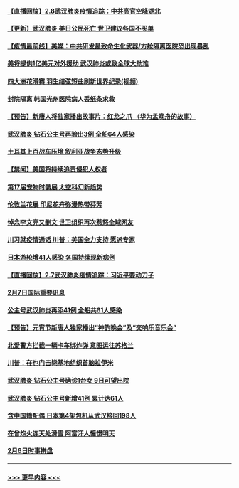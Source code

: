 #### [【直播回放】2.8武汉肺炎疫情追踪：中共高官空降湖北](../pages/prog202/a102772618.md?t=02082344) 
#### [【更新】武汉肺炎 美日公民死亡 世卫建议各国不买单](../pages/prog202/a102770740.md?t=02082344) 
#### [【疫情最前线】美媒：中共研发最致命生化武器/方舱隔离医院恐出现暴乱](../pages/prog202/a102772439.md?t=02082344) 
#### [美将提供1亿美元对外援助 武汉肺炎或致全球大劫难](../pages/prog202/a102772361.md?t=02082344) 
#### [四大洲花滑赛 羽生结弦短曲刷新世界纪录(视频)](../pages/prog202/a102772341.md?t=02082344) 
#### [封院隔离 韩国光州医院病人丢纸条求救](../pages/prog202/a102772282.md?t=02082344) 
#### [【预告】新唐人将独家播出故事片：红龙之爪 （华为孟晚舟的故事）](../pages/prog202/a102767728.md?t=02082344) 
#### [武汉肺炎 钻石公主号再验出3例 全船64人感染](../pages/prog202/a102771726.md?t=02082344) 
#### [土耳其上百战车压境 叙利亚战争态势升级](../pages/prog202/a102772132.md?t=02082344) 
#### [【禁闻】美国将持续追责侵犯人权者](../pages/prog202/a102772042.md?t=02082344) 
#### [第17届宠物时装展 太空科幻新趋势](../pages/prog202/a102772033.md?t=02082344) 
#### [伦敦兰花展 印尼花卉弥漫热带芬芳](../pages/prog202/a102772026.md?t=02082344) 
#### [悼念李文亮又删文 世卫组织再次惹怒全球网友](../pages/prog202/a102771968.md?t=02082344) 
#### [川习就疫情通话 川普：美国全力支持 愿派专家](../pages/prog202/a102771930.md?t=02082344) 
#### [日本游轮增41人感染 各国持续现新病例](../pages/prog202/a102771912.md?t=02082344) 
#### [【直播回放】2.7武汉肺炎疫情追踪：习近平要动刀子](../pages/prog202/a102771649.md?t=02082344) 
#### [2月7日国际重要讯息](../pages/prog202/a102771747.md?t=02082344) 
#### [公主号武汉肺炎再添41例 全船共61人感染](../pages/prog202/a102771703.md?t=02082344) 
#### [【预告】元宵节新唐人独家播出“神韵晚会”及“交响乐音乐会”](../pages/prog202/a102767674.md?t=02082344) 
#### [北爱警方拦截一辆卡车绑炸弹 意图运往苏格兰](../pages/prog202/a102771609.md?t=02082344) 
#### [川普：在也门击毙基地组织首脑拉伊米](../pages/prog202/a102771528.md?t=02082344) 
#### [武汉肺炎 钻石公主号确诊1台女 9日可望出院](../pages/prog202/a102771518.md?t=02082344) 
#### [武汉肺炎 钻石公主号新增41例 累计达61人](../pages/prog202/a102771486.md?t=02082344) 
#### [含中国籍配偶 日本第4架包机从武汉接回198人](../pages/prog202/a102771472.md?t=02082344) 
#### [在曾炮火连天处滑雪 阿富汗人憧憬明天](../pages/prog202/a102771290.md?t=02082344) 
#### [2月6日时事拼盘](../pages/prog202/a102771225.md?t=02082344) 

----
#### [ >>> 更早内容 <<< ](../indexes/prog202-earlier.md)
